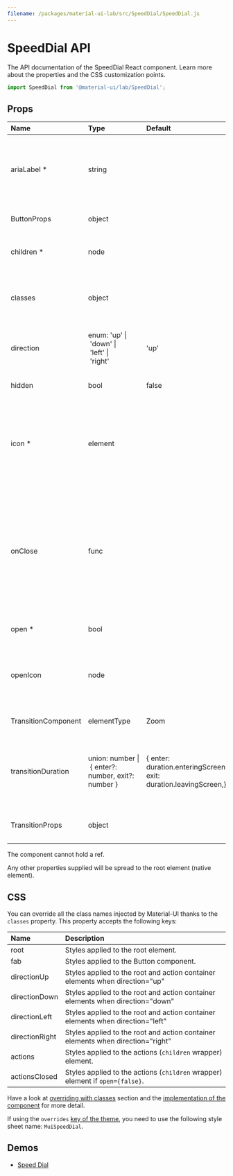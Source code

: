 ```yaml
---
filename: /packages/material-ui-lab/src/SpeedDial/SpeedDial.js
---
```


<!--- This documentation is automatically generated, do not try to edit it. -->

# SpeedDial API

<p class="description">The API documentation of the SpeedDial React component. Learn more about the properties and the CSS customization points.</p>

```js
import SpeedDial from '@material-ui/lab/SpeedDial';
```

## Props

| Name                                                      | Type                                                                                                                                    | Default                                                                                            | Description                                                                                                                                                                                             |
| :-------------------------------------------------------- | :-------------------------------------------------------------------------------------------------------------------------------------- | :------------------------------------------------------------------------------------------------- | :------------------------------------------------------------------------------------------------------------------------------------------------------------------------------------------------------ |
| <span class="prop-name required">ariaLabel&nbsp;\*</span> | <span class="prop-type">string</span>                                                                                                   |                                                                                                    | The aria-label of the `Button` element. Also used to provide the `id` for the `SpeedDial` element and its children.                                                                                     |
| <span class="prop-name">ButtonProps</span>                | <span class="prop-type">object</span>                                                                                                   |                                                                                                    | Properties applied to the [`Button`](/api/button/) element.                                                                                                                                             |
| <span class="prop-name required">children&nbsp;\*</span>  | <span class="prop-type">node</span>                                                                                                     |                                                                                                    | SpeedDialActions to display when the SpeedDial is `open`.                                                                                                                                               |
| <span class="prop-name">classes</span>                    | <span class="prop-type">object</span>                                                                                                   |                                                                                                    | Override or extend the styles applied to the component. See [CSS API](#css) below for more details.                                                                                                     |
| <span class="prop-name">direction</span>                  | <span class="prop-type">enum:&nbsp;'up'&nbsp;&#124;<br>&nbsp;'down'&nbsp;&#124;<br>&nbsp;'left'&nbsp;&#124;<br>&nbsp;'right'<br></span> | <span class="prop-default">'up'</span>                                                             | The direction the actions open relative to the floating action button.                                                                                                                                  |
| <span class="prop-name">hidden</span>                     | <span class="prop-type">bool</span>                                                                                                     | <span class="prop-default">false</span>                                                            | If `true`, the SpeedDial will be hidden.                                                                                                                                                                |
| <span class="prop-name required">icon&nbsp;\*</span>      | <span class="prop-type">element</span>                                                                                                  |                                                                                                    | The icon to display in the SpeedDial Floating Action Button. The `SpeedDialIcon` component provides a default Icon with animation.                                                                      |
| <span class="prop-name">onClose</span>                    | <span class="prop-type">func</span>                                                                                                     |                                                                                                    | Callback fired when the component requests to be closed.<br><br>**Signature:**<br>`function(event: object, key: string) => void`<br>_event:_ The event source of the callback<br>_key:_ The key pressed |
| <span class="prop-name required">open&nbsp;\*</span>      | <span class="prop-type">bool</span>                                                                                                     |                                                                                                    | If `true`, the SpeedDial is open.                                                                                                                                                                       |
| <span class="prop-name">openIcon</span>                   | <span class="prop-type">node</span>                                                                                                     |                                                                                                    | The icon to display in the SpeedDial Floating Action Button when the SpeedDial is open.                                                                                                                 |
| <span class="prop-name">TransitionComponent</span>        | <span class="prop-type">elementType</span>                                                                                              | <span class="prop-default">Zoom</span>                                                             | The component used for the transition.                                                                                                                                                                  |
| <span class="prop-name">transitionDuration</span>         | <span class="prop-type">union:&nbsp;number&nbsp;&#124;<br>&nbsp;{ enter?: number, exit?: number }<br></span>                            | <span class="prop-default">{ enter: duration.enteringScreen, exit: duration.leavingScreen,}</span> | The duration for the transition, in milliseconds. You may specify a single timeout for all transitions, or individually with an object.                                                                 |
| <span class="prop-name">TransitionProps</span>            | <span class="prop-type">object</span>                                                                                                   |                                                                                                    | Properties applied to the `Transition` element.                                                                                                                                                         |

The component cannot hold a ref.

Any other properties supplied will be spread to the root element (native element).

## CSS

You can override all the class names injected by Material-UI thanks to the `classes` property.
This property accepts the following keys:

| Name                                          | Description                                                                     |
| :-------------------------------------------- | :------------------------------------------------------------------------------ |
| <span class="prop-name">root</span>           | Styles applied to the root element.                                             |
| <span class="prop-name">fab</span>            | Styles applied to the Button component.                                         |
| <span class="prop-name">directionUp</span>    | Styles applied to the root and action container elements when direction="up"    |
| <span class="prop-name">directionDown</span>  | Styles applied to the root and action container elements when direction="down"  |
| <span class="prop-name">directionLeft</span>  | Styles applied to the root and action container elements when direction="left"  |
| <span class="prop-name">directionRight</span> | Styles applied to the root and action container elements when direction="right" |
| <span class="prop-name">actions</span>        | Styles applied to the actions (`children` wrapper) element.                     |
| <span class="prop-name">actionsClosed</span>  | Styles applied to the actions (`children` wrapper) element if `open={false}`.   |

Have a look at [overriding with classes](/customization/overrides/#overriding-with-classes) section
and the [implementation of the component](https://github.com/mui-org/material-ui/blob/next/packages/material-ui-lab/src/SpeedDial/SpeedDial.js)
for more detail.

If using the `overrides` [key of the theme](/customization/themes/#css),
you need to use the following style sheet name: `MuiSpeedDial`.

## Demos

- [Speed Dial](/lab/speed-dial/)
